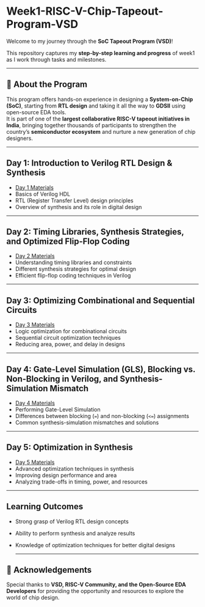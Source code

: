 # Week1-RISC-V-Chip-Tapeout-Program-VSD
Welcome to my journey through the **SoC Tapeout Program (VSD)**!  

This repository captures my **step-by-step learning and progress** of week1 as I work through  tasks and milestones.  

---
## 📌 About the Program
This program offers hands-on experience in designing a **System-on-Chip (SoC)**, starting from **RTL design** and taking it all the way to **GDSII** using open-source EDA tools.  
It is part of one of the **largest collaborative RISC-V tapeout initiatives in India**, bringing together thousands of participants to strengthen the country’s **semiconductor ecosystem** and nurture a new generation of chip designers.  

---

## Day 1: Introduction to Verilog RTL Design & Synthesis
- [Day 1 Materials](./Day1/README.md)
- Basics of Verilog HDL
- RTL (Register Transfer Level) design principles
- Overview of synthesis and its role in digital design

---

## Day 2: Timing Libraries, Synthesis Strategies, and Optimized Flip-Flop Coding
- [Day 2 Materials](./Day2/README.md)
- Understanding timing libraries and constraints
- Different synthesis strategies for optimal design
- Efficient flip-flop coding techniques in Verilog

---

## Day 3: Optimizing Combinational and Sequential Circuits
- [Day 3 Materials](./Day3/README.md)
- Logic optimization for combinational circuits
- Sequential circuit optimization techniques
- Reducing area, power, and delay in designs

---

## Day 4: Gate-Level Simulation (GLS), Blocking vs. Non-Blocking in Verilog, and Synthesis-Simulation Mismatch
- [Day 4 Materials](./Day4/README.md)
- Performing Gate-Level Simulation
- Differences between blocking (`=`) and non-blocking (`<=`) assignments
- Common synthesis-simulation mismatches and solutions

---

## Day 5: Optimization in Synthesis
- [Day 5 Materials](./Day5/README.md)
- Advanced optimization techniques in synthesis
- Improving design performance and area
- Analyzing trade-offs in timing, power, and resources

---

## Learning Outcomes
- Strong grasp of Verilog RTL design concepts
- Ability to perform synthesis and analyze results
- Knowledge of optimization techniques for better digital designs

  ---
## 🤝 Acknowledgements
Special thanks to **VSD, RISC-V Community, and the Open-Source EDA Developers** for providing the opportunity and resources to explore the world of chip design.  
